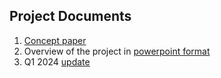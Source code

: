 ## Project Documents 
1. [Concept paper](https://docs.google.com/document/d/1ZZd3d8CDu4qcZlrr_b3WW9QGVO-IPl2Ztph_8iQKlkc/edit?usp=sharing)
2. Overview of the project in [powerpoint format](https://docs.google.com/presentation/d/1F_PxNP_i9zBYRaAdZDgWiNwVw2ZK1PMgSZGYHsiIvcA/edit?usp=sharing) 
3. Q1 2024 [update](https://docs.google.com/document/d/1Rd7FaAIqV035S_ix2a-h04eH58CfLQ9S23LRx_kFmdQ/edit?usp=sharing)

